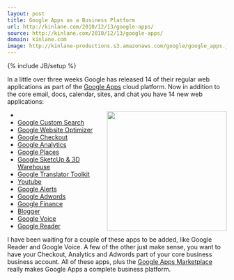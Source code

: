 ```yaml
---
layout: post
title: Google Apps as a Business Platform
url: http://kinlane.com/2010/12/13/google-apps/
source: http://kinlane.com/2010/12/13/google-apps/
domain: kinlane.com
image: http://kinlane-productions.s3.amazonaws.com/google/google_apps.jpg
---
```

{% include JB/setup %}

<p>
     In a little over three weeks Google has released 14 of their regular web applications as part of the <a href="http://www.kinlane.com/category/google/google-apps-google/" target="_blank">Google Apps</a> cloud platform. Now in addition to the core email, docs, calendar, sites, and chat you have 14 new web applications:
</p>
<ul class="mainlist">
     <li class="c1">
          <img src="http://kinlane-productions.s3.amazonaws.com/google/google_apps.jpg" alt="" width="275" align="right" />
     </li>
     <li>
          <a href="http://googleenterprise.blogspot.com/2010/12/now-available-with-google-apps-google_10.html" target="_blank">Google Custom Search</a>
     </li>
     <li>
          <a href="http://googleenterprise.blogspot.com/2010/12/now-available-with-google-apps-google_09.html" target="_blank">Google Website Optimizer</a>
     </li>
     <li>
          <a href="http://googleenterprise.blogspot.com/2010/12/now-available-with-google-apps-google_08.html" target="_blank">Google Checkout</a>
     </li>
     <li>
          <a href="http://googleenterprise.blogspot.com/2010/12/now-available-with-google-apps-google_07.html" target="_blank">Google Analytics</a>
     </li>
     <li>
          <a href="http://googleenterprise.blogspot.com/2010/12/now-available-with-google-apps-google_06.html" target="_blank">Google Places</a>
     </li>
     <li>
          <a href="http://googleenterprise.blogspot.com/2010/12/now-available-with-google-apps-google_03.html" target="_blank">Google SketcUp &amp; 3D Warehouse</a>
     </li>
     <li>
          <a href="http://googleenterprise.blogspot.com/2010/12/now-available-with-google-apps-google.html" target="_blank">Google Translator Toolkit</a>
     </li>
     <li>
          <a href="http://googleenterprise.blogspot.com/2010/12/now-available-with-google-apps-youtube.html" target="_blank">Youtube</a>
     </li>
     <li>
          <a href="http://googleenterprise.blogspot.com/2010/11/now-available-with-google-apps-google_30.html" target="_blank">Google Alerts</a>
     </li>
     <li>
          <a href="http://googleenterprise.blogspot.com/2010/11/now-available-with-google-apps-adwords.html" target="_blank">Google Adwords</a>
     </li>
     <li>
          <a href="http://googleenterprise.blogspot.com/2010/11/now-available-with-google-apps-google_24.html" target="_blank">Google Finance</a>
     </li>
     <li>
          <a href="http://googleenterprise.blogspot.com/2010/11/now-available-with-google-apps-blogger.html" target="_blank">Blogger</a>
     </li>
     <li>
          <a href="http://googleenterprise.blogspot.com/2010/11/now-available-with-google-apps-google_22.html" target="_blank">Google Voice</a>
     </li>
     <li>
          <a href="http://googleenterprise.blogspot.com/2010/11/now-available-with-google-apps-google.html" target="_blank">Google Reader</a>
     </li>
</ul>
<p>
     I have been waiting for a couple of these apps to be added, like Google Reader and Google Voice. A few of the other just make sense, you want to have your Checkout, Analytics and Adwords part of your core business business account. All of these apps, plus the <a href="http://www.google.com/enterprise/marketplace/" target="_blank">Google Apps Marketplace</a> really makes Google Apps a complete business platform.
</p>